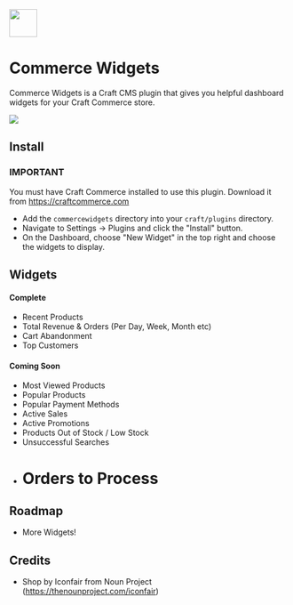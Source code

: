 <img src="https://raw.githubusercontent.com/madebyshape/commerce-widgets/master/screenshots/icon.png" width="50">

# Commerce Widgets

Commerce Widgets is a Craft CMS plugin that gives you helpful dashboard widgets for your Craft Commerce store.

<img src="https://raw.githubusercontent.com/madebyshape/commerce-widgets/master/screenshots/example.png">

## Install

### IMPORTANT

You must have Craft Commerce installed to use this plugin. Download it from https://craftcommerce.com

- Add the `commercewidgets` directory into your `craft/plugins` directory.
- Navigate to Settings -> Plugins and click the "Install" button.
- On the Dashboard, choose "New Widget" in the top right and choose the widgets to display.

## Widgets

#### Complete

- Recent Products
- Total Revenue & Orders (Per Day, Week, Month etc)
- Cart Abandonment
- Top Customers

#### Coming Soon 

- Most Viewed Products
- Popular Products
- Popular Payment Methods
- Active Sales
- Active Promotions
- Products Out of Stock / Low Stock
- Unsuccessful Searches
- # Orders to Process

## Roadmap

- More Widgets!

## Credits

- Shop by Iconfair from Noun Project (https://thenounproject.com/iconfair)

